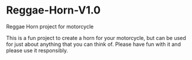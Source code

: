# Reggae-Horn-V1.0
Reggae Horn project for motorcycle

This is a fun project to create a horn for your motorcycle, but can be used for just about anything
that you can think of. Please have fun with it and please use it responsibly.
